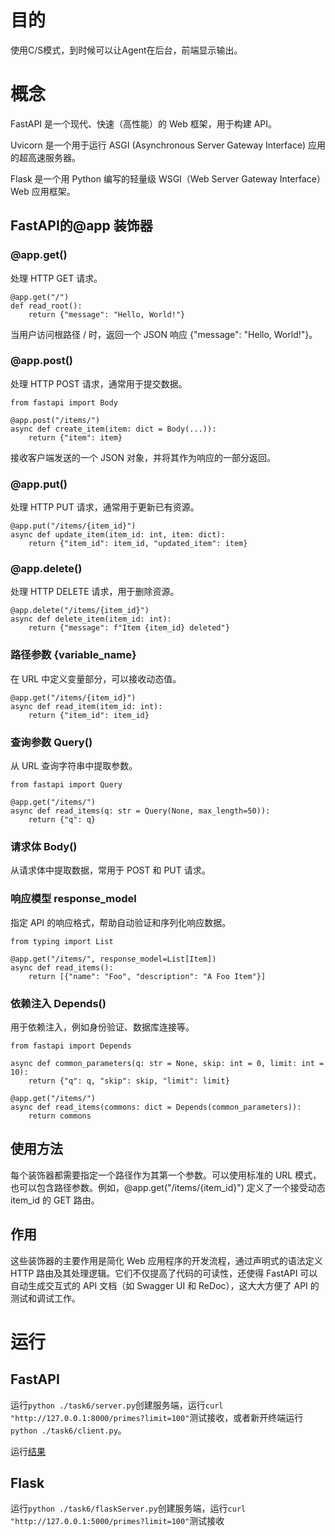 # 目的
使用C/S模式，到时候可以让Agent在后台，前端显示输出。
# 概念
FastAPI 是一个现代、快速（高性能）的 Web 框架，用于构建 API。

Uvicorn 是一个用于运行 ASGI (Asynchronous Server Gateway Interface) 应用的超高速服务器。

Flask 是一个用 Python 编写的轻量级 WSGI（Web Server Gateway Interface）Web 应用框架。
## FastAPI的@app 装饰器
### @app.get()
处理 HTTP GET 请求。

    @app.get("/")
    def read_root():
        return {"message": "Hello, World!"}
当用户访问根路径 / 时，返回一个 JSON 响应 {"message": "Hello, World!"}。

### @app.post()
处理 HTTP POST 请求，通常用于提交数据。

    from fastapi import Body

    @app.post("/items/")
    async def create_item(item: dict = Body(...)):
        return {"item": item}
接收客户端发送的一个 JSON 对象，并将其作为响应的一部分返回。
### @app.put()
处理 HTTP PUT 请求，通常用于更新已有资源。

    @app.put("/items/{item_id}")
    async def update_item(item_id: int, item: dict):
        return {"item_id": item_id, "updated_item": item}
### @app.delete()
处理 HTTP DELETE 请求，用于删除资源。

    @app.delete("/items/{item_id}")
    async def delete_item(item_id: int):
        return {"message": f"Item {item_id} deleted"}
### 路径参数 {variable_name}
在 URL 中定义变量部分，可以接收动态值。

    @app.get("/items/{item_id}")
    async def read_item(item_id: int):
        return {"item_id": item_id}
### 查询参数 Query()
从 URL 查询字符串中提取参数。

    from fastapi import Query

    @app.get("/items/")
    async def read_items(q: str = Query(None, max_length=50)):
        return {"q": q}
### 请求体 Body()
从请求体中提取数据，常用于 POST 和 PUT 请求。

### 响应模型 response_model
指定 API 的响应格式，帮助自动验证和序列化响应数据。

    from typing import List

    @app.get("/items/", response_model=List[Item])
    async def read_items():
        return [{"name": "Foo", "description": "A Foo Item"}]
### 依赖注入 Depends()
用于依赖注入，例如身份验证、数据库连接等。

    from fastapi import Depends

    async def common_parameters(q: str = None, skip: int = 0, limit: int = 10):
        return {"q": q, "skip": skip, "limit": limit}

    @app.get("/items/")
    async def read_items(commons: dict = Depends(common_parameters)):
        return commons
## 使用方法
每个装饰器都需要指定一个路径作为其第一个参数。可以使用标准的 URL 模式，也可以包含路径参数。例如，@app.get("/items/{item_id}") 定义了一个接受动态 item_id 的 GET 路由。

## 作用
这些装饰器的主要作用是简化 Web 应用程序的开发流程，通过声明式的语法定义 HTTP 路由及其处理逻辑。它们不仅提高了代码的可读性，还使得 FastAPI 可以自动生成交互式的 API 文档（如 Swagger UI 和 ReDoc），这大大方便了 API 的测试和调试工作。


# 运行
## FastAPI
运行`python ./task6/server.py`创建服务端，运行`curl "http://127.0.0.1:8000/primes?limit=100"`测试接收，或者新开终端运行`python ./task6/client.py`。

运行[结果](result.md)

## Flask
运行`python ./task6/flaskServer.py`创建服务端，运行`curl "http://127.0.0.1:5000/primes?limit=100"`测试接收